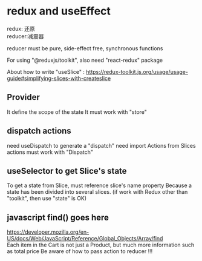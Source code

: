 # redux and useEffect

redux: 还原  
reducer:减震器

reducer must be pure, side-effect free, synchronous functions

For using "@reduxjs/toolkit", also need "react-redux" package

About how to write "useSlice" : https://redux-toolkit.js.org/usage/usage-guide#simplifying-slices-with-createslice

## Provider

It define the scope of the state
It must work with "store"

## dispatch actions

need useDispatch to generate a "dispatch"
need import Actions from Slices
actions must work with "Dispatch"

## useSelector to get Slice's state

To get a state from Slice, must reference slice's name property
Because a state has been divided into several slices.
(if work with Redux other than "toolkit", then use "state" is OK)

## javascript find() goes here

https://developer.mozilla.org/en-US/docs/Web/JavaScript/Reference/Global_Objects/Array/find  
Each item in the Cart is not just a Product, but much more information such as total price
Be aware of how to pass action to reducer !!!
